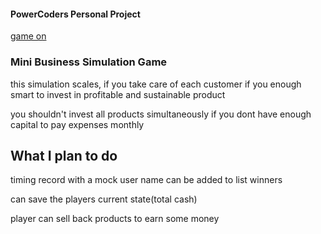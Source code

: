 #### PowerCoders Personal Project

[game on](https://sb-simulation.onrender.com)

### Mini Business Simulation Game

this simulation scales, 
if you take care of each customer
if you enough smart to invest in profitable and sustainable product

you shouldn't invest all products simultaneously 
if you dont have enough capital to pay expenses monthly

## What I plan to do

timing record with a mock user name can be added to list winners

can save the players current state(total cash)

player can sell back products to earn some money

